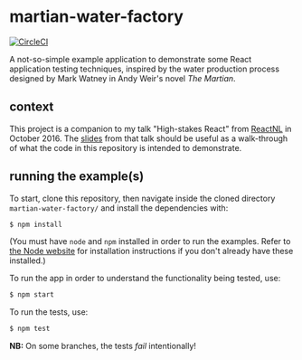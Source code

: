 # martian-water-factory

[![CircleCI](https://circleci.com/gh/jebeck/martian-water-factory.svg?style=svg)](https://circleci.com/gh/jebeck/martian-water-factory)

A not-so-simple example application to demonstrate some React application testing techniques, inspired by the water production process designed by Mark Watney in Andy Weir's novel *The Martian*.

## context

This project is a companion to my talk "High-stakes React" from [ReactNL](http://reactnl.org/ 'ReactNL') in October 2016. The [slides](http://janabeck.com/high-stakes-react/ 'High-stakes React') from that talk should be useful as a walk-through of what the code in this repository is intended to demonstrate.

## running the example(s)

To start, clone this repository, then navigate inside the cloned directory `martian-water-factory/` and install the dependencies with:

```bash
$ npm install
```

(You must have `node` and `npm` installed in order to run the examples. Refer to [the Node website](https://nodejs.org/) for installation instructions if you don't already have these installed.)

To run the app in order to understand the functionality being tested, use:

```bash
$ npm start
```

To run the tests, use:

```bash
$ npm test
```

**NB:** On some branches, the tests *fail* intentionally!
